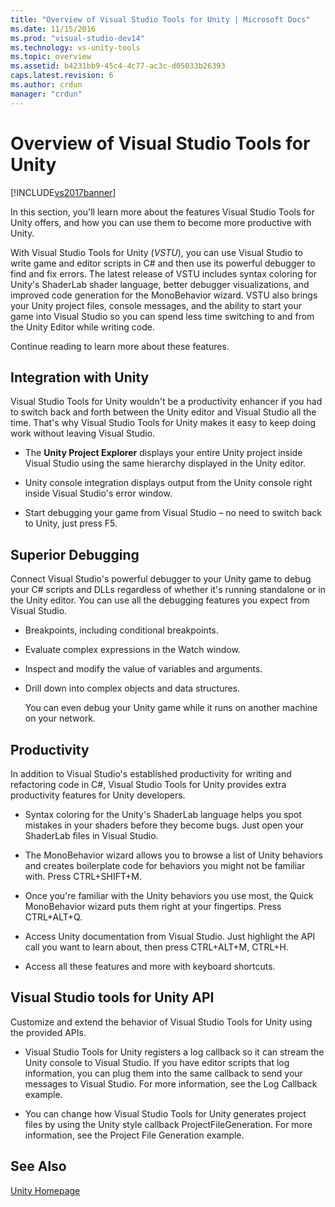 ```yaml
---
title: "Overview of Visual Studio Tools for Unity | Microsoft Docs"
ms.date: 11/15/2016
ms.prod: "visual-studio-dev14"
ms.technology: vs-unity-tools
ms.topic: overview
ms.assetid: b4231bb9-45c4-4c77-ac3c-d05033b26393
caps.latest.revision: 6
ms.author: crdun
manager: "crdun"
---
```

# Overview of Visual Studio Tools for Unity
[!INCLUDE[vs2017banner](../includes/vs2017banner.md)]

In this section, you'll learn more about the features Visual Studio Tools for Unity offers, and how you can use them to become more productive with Unity.  
  
 With Visual Studio Tools for Unity (*VSTU*), you can use Visual Studio to write game and editor scripts in C# and then use its powerful debugger to find and fix errors. The latest release of VSTU includes syntax coloring for Unity's ShaderLab shader language, better debugger visualizations, and improved code generation for the MonoBehavior wizard. VSTU also brings your Unity project files, console messages, and the ability to start your game into Visual Studio so you can spend less time switching to and from the Unity Editor while writing code.  
  
 Continue reading to learn more about these features.  
  
## Integration with Unity  
 Visual Studio Tools for Unity wouldn't be a productivity enhancer if you had to switch back and forth between the Unity editor and Visual Studio all the time. That's why Visual Studio Tools for Unity makes it easy to keep doing work without leaving Visual Studio.  
  
- The **Unity Project Explorer** displays your entire Unity project inside Visual Studio using the same hierarchy displayed in the Unity editor.  
  
- Unity console integration displays output from the Unity console right inside Visual Studio's error window.  
  
- Start debugging your game from Visual Studio – no need to switch back to Unity, just press F5.  
  
## Superior Debugging  
 Connect Visual Studio's powerful debugger to your Unity game to debug your C# scripts and DLLs regardless of whether it's running standalone or in the Unity editor. You can use all the debugging features you expect from Visual Studio.  
  
- Breakpoints, including conditional breakpoints.  
  
- Evaluate complex expressions in the Watch window.  
  
- Inspect and modify the value of variables and arguments.  
  
- Drill down into complex objects and data structures.  
  
  You can even debug your Unity game while it runs on another machine on your network.  
  
## Productivity  
 In addition to Visual Studio's established productivity for writing and refactoring code in C#, Visual Studio Tools for Unity provides extra productivity features for Unity developers.  
  
- Syntax coloring for the Unity's ShaderLab language helps you spot mistakes in your shaders before they become bugs. Just open your ShaderLab files in Visual Studio.  
  
- The MonoBehavior wizard allows you to browse a list of Unity behaviors and creates boilerplate code for behaviors you might not be familiar with. Press CTRL+SHIFT+M.  
  
- Once you're familiar with the Unity behaviors you use most, the Quick MonoBehavior wizard puts them right at your fingertips. Press CTRL+ALT+Q.  
  
- Access Unity documentation from Visual Studio. Just highlight the API call you want to learn about, then press CTRL+ALT+M, CTRL+H.  
  
- Access all these features and more with keyboard shortcuts.  
  
## Visual Studio tools for Unity API  
 Customize and extend the behavior of Visual Studio Tools for Unity using the provided APIs.  
  
- Visual Studio Tools for Unity registers a log callback so it can stream the Unity console to Visual Studio. If you have editor scripts that log information, you can plug them into the same callback to send your messages to Visual Studio. For more information, see the Log Callback example.  
  
- You can change how Visual Studio Tools for Unity generates project files by using the Unity style callback ProjectFileGeneration. For more information, see the Project File Generation example.  
  
## See Also  
 [Unity Homepage](https://unity.com/)
